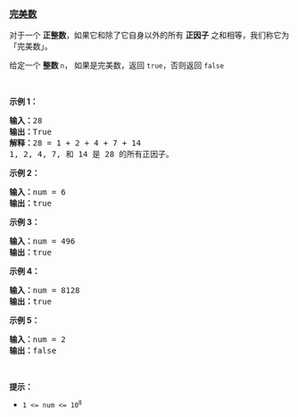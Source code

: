 ### [完美数](https://leetcode-cn.com/problems/perfect-number)

<p>对于一个&nbsp;<strong>正整数</strong>，如果它和除了它自身以外的所有 <strong>正因子</strong> 之和相等，我们称它为 「完美数」。</p>

<p>给定一个&nbsp;<strong>整数&nbsp;</strong><code>n</code>，&nbsp;如果是完美数，返回 <code>true</code>，否则返回 <code>false</code></p>

<p>&nbsp;</p>

<p><strong>示例 1：</strong></p>

<pre><strong>输入：</strong>28
<strong>输出：</strong>True
<strong>解释：</strong>28 = 1 + 2 + 4 + 7 + 14
1, 2, 4, 7, 和 14 是 28 的所有正因子。</pre>

<p><strong>示例 2：</strong></p>

<pre><strong>输入：</strong>num = 6
<strong>输出：</strong>true
</pre>

<p><strong>示例 3：</strong></p>

<pre><strong>输入：</strong>num = 496
<strong>输出：</strong>true
</pre>

<p><strong>示例 4：</strong></p>

<pre><strong>输入：</strong>num = 8128
<strong>输出：</strong>true
</pre>

<p><strong>示例 5：</strong></p>

<pre><strong>输入：</strong>num = 2
<strong>输出：</strong>false
</pre>

<p>&nbsp;</p>

<p><strong>提示：</strong></p>

<ul>
	<li><code>1 &lt;= num &lt;= 10<sup>8</sup></code></li>
</ul>
